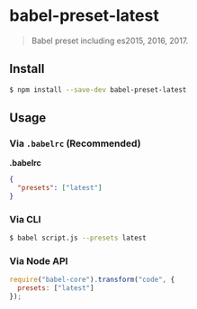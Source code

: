 # babel-preset-latest

> Babel preset including es2015, 2016, 2017.

## Install

```sh
$ npm install --save-dev babel-preset-latest
```

## Usage

### Via `.babelrc` (Recommended)

**.babelrc**

```json
{
  "presets": ["latest"]
}
```

### Via CLI

```sh
$ babel script.js --presets latest
```

### Via Node API

```javascript
require("babel-core").transform("code", {
  presets: ["latest"]
});
```
